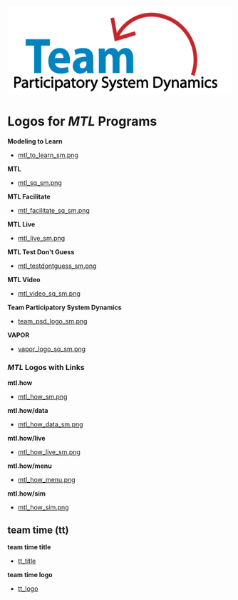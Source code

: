 <img src = "https://github.com/lzim/teampsd/blob/teampsd_style/teampsd_logo/team_psd_logo_sm.png"
     height = "200" width = "600">  

# Logos for *MTL* Programs

**Modeling to Learn**
- [mtl_to_learn_sm.png](https://github.com/lzim/teampsd/blob/master/resources/logos/modeling_to_learn_sm.png)

**MTL**
- [mtl_sq_sm.png](https://github.com/lzim/teampsd/blob/master/resources/logos/mtl_sq_sm.png)

**MTL Facilitate**
- [mtl_facilitate_sq_sm.png](https://github.com/lzim/teampsd/blob/master/resources/logos/mtl_facilitate_sq_sm.png)

**MTL Live**
- [mtl_live_sm.png](https://github.com/lzim/teampsd/blob/master/resources/logos/mtl_live_sq_sm.png)

**MTL Test Don't Guess**
- [mtl_testdontguess_sm.png](https://github.com/lzim/teampsd/blob/master/resources/logos/mtl_testdontguess_sm.png)

**MTL Video**
- [mtl_video_sq_sm.png](https://github.com/lzim/teampsd/blob/master/resources/logos/mtl_video_sq_sm.png)

**Team Participatory System Dynamics**
- [team_psd_logo_sm.png](https://github.com/lzim/teampsd/blob/master/resources/logos/va_team_psd_logo_sq_sm.png)

**VAPOR**
- [vapor_logo_sq_sm.png](https://github.com/lzim/teampsd/blob/master/resources/logos/vapor_logo_sm.png)


### *MTL* Logos with Links

**mtl.how**

- [mtl_how_sm.png](https://github.com/lzim/teampsd/blob/master/resources/logos/mtl_how_sm.png)

**mtl.how/data**

- [mtl_how_data_sm.png](https://github.com/lzim/teampsd/blob/master/resources/logos/mtl_how_data_sm.png)

**mtl.how/live**

- [mtl_how_live_sm.png](https://github.com/lzim/teampsd/blob/master/resources/logos/mtl_how_live_sm.png)

**mtl.how/menu**

- [mtl_how_menu.png](https://github.com/lzim/teampsd/blob/master/resources/logos/mtl_how_menu.png)

**mtl.how/sim**

- [mtl_how_sim.png](https://github.com/lzim/teampsd/blob/master/resources/logos/mtl_how_sim.png)

## team time (tt)

**team time title**
- [tt_title](https://github.com/lzim/teampsd/blob/master/resources/logos/tt_title.png)

**team time logo**
- [tt_logo](https://github.com/lzim/teampsd/blob/master/resources/logos/tt_logo.png)
